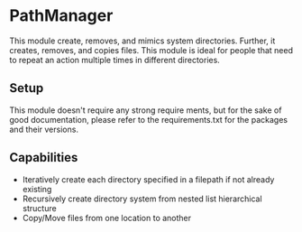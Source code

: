 # PathManager
This module create, removes, and mimics system directories. Further, it creates, removes, and copies files. This module is ideal for people that need to repeat an action multiple times in different directories.

## Setup
This module doesn't require any strong require ments, but for the sake of good documentation, please refer to the requirements.txt for the packages and their versions.

## Capabilities
* Iteratively create each directory specified in a filepath if not already existing
* Recursively create directory system from nested list hierarchical structure
* Copy/Move files from one location to another
